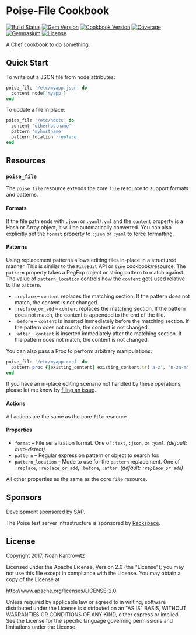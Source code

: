 # Poise-File Cookbook

[![Build Status](https://img.shields.io/travis/poise/poise-file.svg)](https://travis-ci.org/poise/poise-file)
[![Gem Version](https://img.shields.io/gem/v/poise-file.svg)](https://rubygems.org/gems/poise-file)
[![Cookbook Version](https://img.shields.io/cookbook/v/poise-file.svg)](https://supermarket.chef.io/cookbooks/poise-file)
[![Coverage](https://img.shields.io/codecov/c/github/poise/poise-file.svg)](https://codecov.io/github/poise/poise-file)
[![Gemnasium](https://img.shields.io/gemnasium/poise/poise-file.svg)](https://gemnasium.com/poise/poise-file)
[![License](https://img.shields.io/badge/license-Apache_2-blue.svg)](https://www.apache.org/licenses/LICENSE-2.0)

A [Chef](https://www.chef.io/) cookbook to do something.

## Quick Start

To write out a JSON file from node attributes:

```ruby
poise_file '/etc/myapp.json' do
  content node['myapp']
end
```

To update a file in place:

```ruby
poise_file '/etc/hosts' do
  content 'otherhostname'
  pattern 'myhostname'
  pattern_location :replace
end
```

## Resources

### `poise_file`

The `poise_file` resource extends the core `file` resource to support formats
and patterns.

#### Formats

If the file path ends with `.json` or `.yaml`/`.yml` and the `content` property
is a Hash or Array object, it will be automatically converted. You can also
explicitly set the `format` property to `:json` or `:yaml` to force formatting.

#### Patterns

Using replacement patterns allows editing files in-place in a structured manner.
This is similar to the `FileEdit` API or `line` cookbook/resource. The `pattern`
property takes a RegExp object or string pattern to match against. The value of
`pattern_location` controls how the `content` gets used relative to the `pattern`.

* `:replace` – `content` replaces the matching section. If the pattern does not match, the content is not changed.
* `:replace_or_add` – `content` replaces the matching section. If the pattern does not match, the content is appended to the end of the file.
* `:before` – `content` is inserted immediately before the matching section. If the pattern does not match, the content is not changed.
* `:after` – `content` is inserted immediately after the matching section. If the pattern does not match, the content is not changed.

You can also pass a Proc to perform arbitrary manipulations:

```ruby
poise_file '/etc/myapp.conf' do
  pattern proc {|existing_content| existing_content.tr('a-z', 'n-za-m') }
end
```

If you have an in-place editing scenario not handled by these operations, please
let me know by [filing an issue](https://github.com/poise/poise-file/issues/new).

#### Actions

All actions are the same as the core `file` resource.

#### Properties

* `format` – File serialization format. One of `:text`, `:json`, or `:yaml`.
  *(default: auto-detect)*
* `pattern` – Regular expression pattern or object to search for.
* `pattern_location` – Mode to use for the `pattern` replacement. One of
  `:replace`, `:replace_or_add`, `:before`, `:after`. *(default: `:replace_or_add`)*

All other properties as the same as the core `file` resource.

## Sponsors

Development sponsored by [SAP](https://www.sap.com/).

The Poise test server infrastructure is sponsored by [Rackspace](https://rackspace.com/).

## License

Copyright 2017, Noah Kantrowitz

Licensed under the Apache License, Version 2.0 (the "License");
you may not use this file except in compliance with the License.
You may obtain a copy of the License at

http://www.apache.org/licenses/LICENSE-2.0

Unless required by applicable law or agreed to in writing, software
distributed under the License is distributed on an "AS IS" BASIS,
WITHOUT WARRANTIES OR CONDITIONS OF ANY KIND, either express or implied.
See the License for the specific language governing permissions and
limitations under the License.
